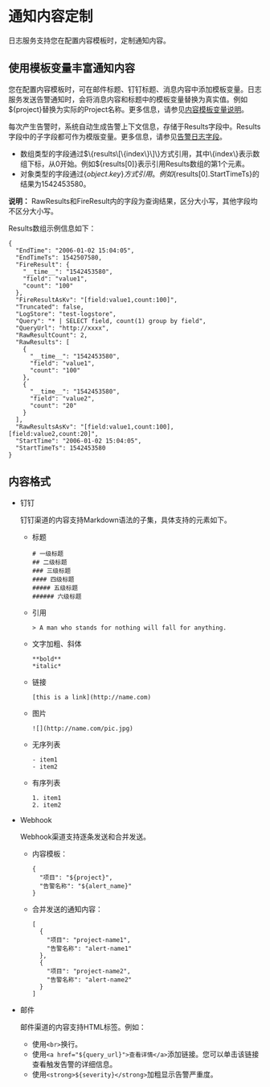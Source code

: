 # 通知内容定制

日志服务支持您在配置内容模板时，定制通知内容。

## 使用模板变量丰富通知内容

您在配置内容模板时，可在邮件标题、钉钉标题、消息内容中添加模板变量。日志服务发送告警通知时，会将消息内容和标题中的模板变量替换为真实值。例如$\{project\}替换为实际的Project名称。更多信息，请参见[内容模板变量说明]()。

每次产生告警时，系统自动生成告警上下文信息，存储于Results字段中。Results字段中的子字段都可作为模版变量。更多信息，请参见[告警日志字段](/intl.zh-CN/可视化与告警/告警/参考信息/告警日志字段.md)。

-   数组类型的字段通过$\{results\[\{index\}\]\}方式引用，其中\{index\}表示数组下标，从0开始。例如$\{results\[0\]\}表示引用Results数组的第1个元素。
-   对象类型的字段通过$\{object.key\}方式引用。例如$\{results\[0\].StartTimeTs\}的结果为1542453580。

**说明：** RawResults和FireResult内的字段为查询结果，区分大小写，其他字段均不区分大小写。

Results数组示例信息如下：

```
{
  "EndTime": "2006-01-02 15:04:05",
  "EndTimeTs": 1542507580,
  "FireResult": {
    "__time__": "1542453580",
    "field": "value1",
    "count": "100"
  },
  "FireResultAsKv": "[field:value1,count:100]",
  "Truncated": false,
  "LogStore": "test-logstore",
  "Query": "* | SELECT field, count(1) group by field",
  "QueryUrl": "http://xxxx",
  "RawResultCount": 2,
  "RawResults": [
    {
      "__time__": "1542453580",
      "field": "value1",
      "count": "100"
    },
    {
      "__time__": "1542453580",
      "field": "value2",
      "count": "20"
    }
  ],
  "RawResultsAsKv": "[field:value1,count:100],[field:value2,count:20]",
  "StartTime": "2006-01-02 15:04:05",
  "StartTimeTs": 1542453580
}
```

## 内容格式

-   钉钉

    钉钉渠道的内容支持Markdown语法的子集，具体支持的元素如下。

    -   标题

        ```
        # 一级标题
        ## 二级标题
        ### 三级标题
        #### 四级标题
        ##### 五级标题
        ###### 六级标题
        ```

    -   引用

        ```
        > A man who stands for nothing will fall for anything.
        ```

    -   文字加粗、斜体

        ```
        **bold**
        *italic*
        ```

    -   链接

        ```
        [this is a link](http://name.com)
        ```

    -   图片

        ```
        ![](http://name.com/pic.jpg)
        ```

    -   无序列表

        ```
        - item1
        - item2
        ```

    -   有序列表

        ```
        1. item1
        2. item2
        ```

-   Webhook

    Webhook渠道支持逐条发送和合并发送。

    -   内容模板：

        ```
        {
          "项目": "${project}",
          "告警名称": "${alert_name}"
        }
        ```

    -   合并发送的通知内容：

        ```
        [
          {
            "项目": "project-name1",
            "告警名称": "alert-name1"
          },
          {
            "项目": "project-name2",
            "告警名称": "alert-name2"
          }
        ]
        ```

-   邮件

    邮件渠道的内容支持HTML标签。例如：

    -   使用`<br>`换行。
    -   使用`<a href="${query_url}">查看详情</a>`添加链接。您可以单击该链接查看触发告警的详细信息。
    -   使用`<strong>${severity}</strong>`加粗显示告警严重度。

